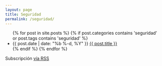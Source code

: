 ```yaml
---
layout: page
title: Seguridad
permalink: /seguridad/
---
```


<div class="home">

  <ul class="posts">
    {% for post in site.posts %}
    {% if post.categories contains 'seguridad' or post.tags contains 'seguridad' %}
      <li>
        <span class="post-date">{{ post.date | date: "%b %-d, %Y" }}</span>
        <a class="post-link" href="{{ post.url | prepend: site.baseurl }}">{{ post.title }}</a>
      </li>
    {% endif %}
    {% endfor %}
  </ul>

  <p class="rss-subscribe">Subscripci&oacute;n <a href="{{ "/feed.xml" | prepend: site.baseurl }}">v&iacute;a RSS</a></p>

</div>
